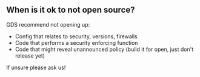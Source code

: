 ## When is it ok to not open source?

GDS recommend not opening up:

- Config that relates to security, versions, firewalls
- Code that performs a security enforcing function
- Code that might reveal unannounced policy (build it for open, just don't release yet)

If unsure please ask us!
